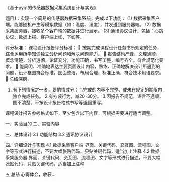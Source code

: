 《基于pyqt的传感器数据采集系统设计与实现》

题目1：实现一个简易的传感器数据采集系统，完成以下功能：
(1) 数据采集客户端。能够随机产生等模拟数据（如：温度、湿度），并发送到服务器端。
(2) 数据采集服务器，接收多个客户端的数据并进行展示。
(3) 通讯协议设计，包括：心跳协议、数据上报、客户端上线、下线等。

评分标准：
课程设计报告评分标准：
	按期完成课程设计任务书所规定的任务，综合运用所学知识独立分析问题和解决问题能力。 
	报告结构严谨，文理通顺，概念清楚，分析透彻，论证充分，功能正确，书写工整，编号齐全。符合规范化要求。
	能简明、准确地表达主要页面设计内容，熟练、正确地解决设计所遇到的问题，设计框图符合标准，图面整洁，布局合理，标准正确，符合技术用语要求。
	总结深刻，
1.	有下列情况之一者，要酌情减分：
1.完成的内容不完整、或未在规定的期限内独立完成任务。
2.有抄袭行为，减20-30分。
3.因报告不规范，语言不通顺，图不清楚、不按设计报告格式书写等退回重写。
 
课程设计报告参考格式如下，至少包含以下内容，可根据需要进行适当调整。

一、实验目的
二、实验内容

三、总体设计
3.1 功能结构
3.2 通讯协议设计

四、详细设计与实现
4.1 数据采集客户端
界面、关键代码、交互图、流程图、文字等形式进行描述，不要大幅张贴代码，只贴关键代码，适当加上注释
4.2 数据采集服务器
界面、关键代码、交互图、流程图、文字等形式进行描述，不要大幅张贴代码，只贴关键代码，适当加上注释


五 总结
心得体会，收获...

